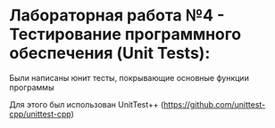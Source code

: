 # Лабораторная работа №4 - Тестирование программного обеспечения (Unit Tests):
Были написаны юнит тесты, покрывающие основные функции программы

Для этого был использован UnitTest++ (https://github.com/unittest-cpp/unittest-cpp)
